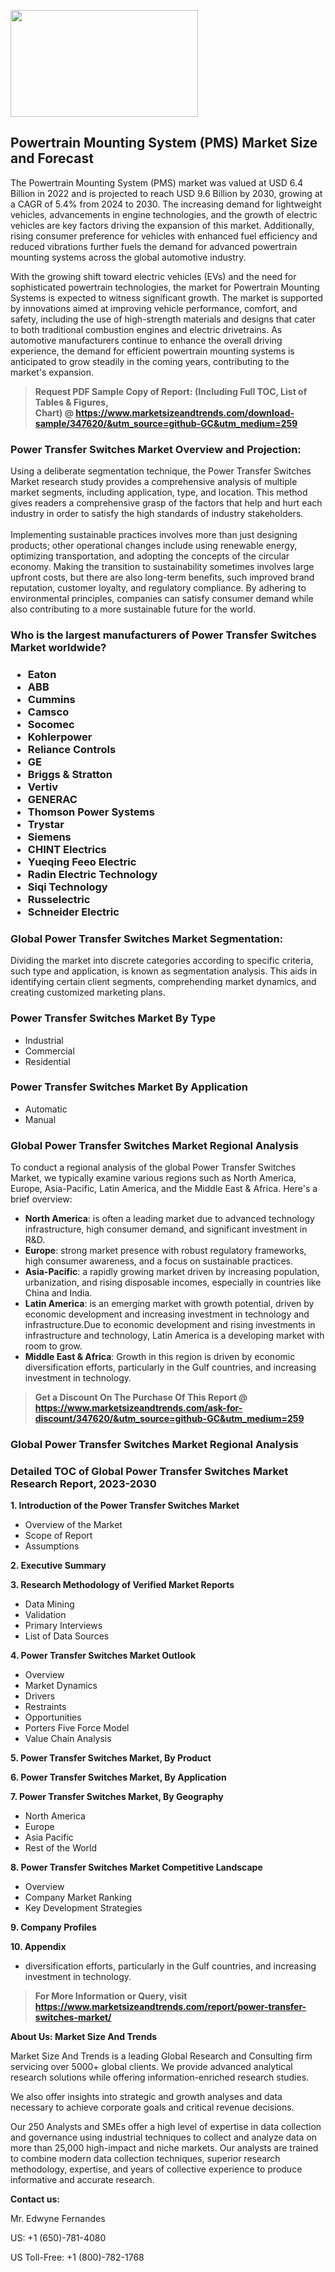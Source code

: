 <p><img class="alignnone size-medium wp-image-20088" src="https://ffe5etoiles.com/wp-content/uploads/2024/12/MST1-300x171.png" alt="" width="300" height="171" /></p><h2>Powertrain Mounting System (PMS) Market Size and Forecast</h2><p>The Powertrain Mounting System (PMS) market was valued at USD 6.4 Billion in 2022 and is projected to reach USD 9.6 Billion by 2030, growing at a CAGR of 5.4% from 2024 to 2030. The increasing demand for lightweight vehicles, advancements in engine technologies, and the growth of electric vehicles are key factors driving the expansion of this market. Additionally, rising consumer preference for vehicles with enhanced fuel efficiency and reduced vibrations further fuels the demand for advanced powertrain mounting systems across the global automotive industry.</p><p>With the growing shift toward electric vehicles (EVs) and the need for sophisticated powertrain technologies, the market for Powertrain Mounting Systems is expected to witness significant growth. The market is supported by innovations aimed at improving vehicle performance, comfort, and safety, including the use of high-strength materials and designs that cater to both traditional combustion engines and electric drivetrains. As automotive manufacturers continue to enhance the overall driving experience, the demand for efficient powertrain mounting systems is anticipated to grow steadily in the coming years, contributing to the market's expansion.</p></p><blockquote id="" class=""><strong>Request PDF Sample Copy of Report: (Including Full TOC, List of Tables &amp; Figures, Chart)&nbsp;@&nbsp;<strong><a href="https://www.marketsizeandtrends.com/download-sample/347620/&utm_source=github-GC&utm_medium=259" target="_blank">https://www.marketsizeandtrends.com/download-sample/347620/&utm_source=github-GC&utm_medium=259</a></strong></strong></blockquote><h3 id="" class="">Power Transfer Switches Market&nbsp;Overview and Projection:</h3><p id="" class="">Using a deliberate segmentation technique, the Power Transfer Switches Market research study provides a comprehensive analysis of multiple market segments, including application, type, and location. This method gives readers a comprehensive grasp of the factors that help and hurt each industry in order to satisfy the high standards of industry stakeholders. <br /> <br />Implementing sustainable practices involves more than just designing products; other operational changes include using renewable energy, optimizing transportation, and adopting the concepts of the circular economy. Making the transition to sustainability sometimes involves large upfront costs, but there are also long-term benefits, such improved brand reputation, customer loyalty, and regulatory compliance. By adhering to environmental principles, companies can satisfy consumer demand while also contributing to a more sustainable future for the world.</p><h3 id="" class="">Who is the largest manufacturers of&nbsp;Power Transfer Switches Market worldwide?</h3><h3 class=""><p><ul><li>Eaton </li><li> ABB </li><li> Cummins </li><li> Camsco </li><li> Socomec </li><li> Kohlerpower </li><li> Reliance Controls </li><li> GE </li><li> Briggs & Stratton </li><li> Vertiv </li><li> GENERAC </li><li> Thomson Power Systems </li><li> Trystar </li><li> Siemens </li><li> CHINT Electrics </li><li> Yueqing Feeo Electric </li><li> Radin Electric Technology </li><li> Siqi Technology </li><li> Russelectric </li><li> Schneider Electric</li></ul></p></h3><h3 id="" class="">Global&nbsp;Power Transfer Switches Market Segmentation:</h3><p id="" class="">Dividing the market into discrete categories according to specific criteria, such type and application, is known as segmentation analysis. This aids in identifying certain client segments, comprehending market dynamics, and creating customized marketing plans.</p><h3 id="" class="">Power Transfer Switches Market&nbsp;By Type</h3><p><p><ul><li>Industrial</li><li> Commercial</li><li> Residential</p></li></ul></p></p><h3 id="" class="">Power Transfer Switches Market&nbsp;By Application</h3><p class=""><p><ul><li>Automatic</li><li> Manual</li></ul></p></p><h3 id="" class="">Global Power Transfer Switches Market Regional Analysis</h3><p id="" class="">To conduct a regional analysis of the global Power Transfer Switches Market, we typically examine various regions such as North America, Europe, Asia-Pacific, Latin America, and the Middle East &amp; Africa. Here's a brief overview:</p><ul><li><strong>North America</strong>: is often a leading market due to advanced technology infrastructure, high consumer demand, and significant investment in R&amp;D.</li><li><strong>Europe</strong>: strong market presence with robust regulatory frameworks, high consumer awareness, and a focus on sustainable practices.</li><li><strong>Asia-Pacific</strong>: a rapidly growing market driven by increasing population, urbanization, and rising disposable incomes, especially in countries like China and India.</li><li><strong>Latin America</strong>: is an emerging market with growth potential, driven by economic development and increasing investment in technology and infrastructure.Due to economic development and rising investments in infrastructure and technology, Latin America is a developing market with room to grow.</li><li><strong>Middle East &amp; Africa</strong>: Growth in this region is driven by economic diversification efforts, particularly in the Gulf countries, and increasing investment in technology.</li></ul><blockquote id="" class=""><strong>Get a Discount On The Purchase Of This Report @ <strong><a href="https://www.marketsizeandtrends.com/ask-for-discount/347620/&utm_source=github-GC&utm_medium=259" target="_blank">https://www.marketsizeandtrends.com/ask-for-discount/347620/&utm_source=github-GC&utm_medium=259</a></strong></strong></blockquote><h3 id="" class="">Global Power Transfer Switches Market Regional Analysis</h3><h3 id="" class="">Detailed TOC of Global Power Transfer Switches Market Research Report, 2023-2030</h3><p id="" class=""><strong>1. Introduction of the Power Transfer Switches Market</strong></p><ul><li>Overview of the Market</li><li>Scope of Report</li><li>Assumptions</li></ul><p id="" class=""><strong>2. Executive Summary</strong></p><p id="" class=""><strong>3. Research Methodology of Verified Market Reports</strong></p><ul><li>Data Mining</li><li>Validation</li><li>Primary Interviews</li><li>List of Data Sources</li></ul><p id="" class=""><strong>4. Power Transfer Switches Market Outlook</strong></p><ul><li>Overview</li><li>Market Dynamics</li><li>Drivers</li><li>Restraints</li><li>Opportunities</li><li>Porters Five Force Model</li><li>Value Chain Analysis</li></ul><p id="" class=""><strong>5. Power Transfer Switches Market, By Product</strong></p><p id="" class=""><strong>6. Power Transfer Switches Market, By Application</strong></p><p id="" class=""><strong>7. Power Transfer Switches Market, By Geography</strong></p><ul><li>North America</li><li>Europe</li><li>Asia Pacific</li><li>Rest of the World</li></ul><p id="" class=""><strong>8. Power Transfer Switches Market Competitive Landscape</strong></p><ul><li>Overview</li><li>Company Market Ranking</li><li>Key Development Strategies</li></ul><p id="" class=""><strong>9. Company Profiles</strong></p><p id="" class=""><strong>10. Appendix</strong></p><ul><li>diversification efforts, particularly in the Gulf countries, and increasing investment in technology.</li></ul><blockquote id="" class=""><strong>For More Information or Query, visit <strong><strong><a href="https://www.marketsizeandtrends.com/report/power-transfer-switches-market/" target="_blank">https://www.marketsizeandtrends.com/report/power-transfer-switches-market/</a></strong></strong></strong></blockquote><p id="" class=""><strong>About Us: Market Size And Trends</strong></p><p id="" class="">Market Size And Trends is a leading Global Research and Consulting firm servicing over 5000+ global clients. We provide advanced analytical research solutions while offering information-enriched research studies.</p><p id="" class="">We also offer insights into strategic and growth analyses and data necessary to achieve corporate goals and critical revenue decisions.</p><p id="" class="">Our 250 Analysts and SMEs offer a high level of expertise in data collection and governance using industrial techniques to collect and analyze data on more than 25,000 high-impact and niche markets. Our analysts are trained to combine modern data collection techniques, superior research methodology, expertise, and years of collective experience to produce informative and accurate research.</p><p id="" class=""><strong>Contact us:</strong></p><p id="" class="">Mr. Edwyne Fernandes</p><p id="" class="">US: +1 (650)-781-4080</p><p id="" class="">US Toll-Free: +1 (800)-782-1768</p>
